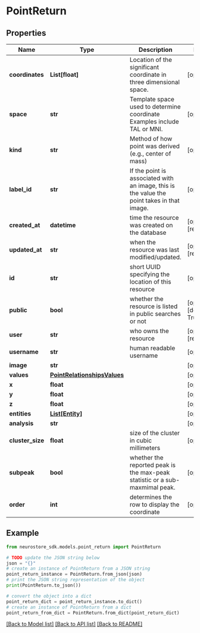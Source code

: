 # PointReturn


## Properties

Name | Type | Description | Notes
------------ | ------------- | ------------- | -------------
**coordinates** | **List[float]** | Location of the significant coordinate in three dimensional space. | [optional] 
**space** | **str** | Template space used to determine coordinate Examples include TAL or MNI. | [optional] 
**kind** | **str** | Method of how point was derived (e.g., center of mass) | [optional] 
**label_id** | **str** | If the point is associated with an image, this is the value the point takes in that image. | [optional] 
**created_at** | **datetime** | time the resource was created on the database | [optional] [readonly] 
**updated_at** | **str** | when the resource was last modified/updated. | [optional] [readonly] 
**id** | **str** | short UUID specifying the location of this resource | [optional] 
**public** | **bool** | whether the resource is listed in public searches or not | [optional] [default to True]
**user** | **str** | who owns the resource | [optional] [readonly] 
**username** | **str** | human readable username | [optional] 
**image** | **str** |  | [optional] 
**values** | [**PointRelationshipsValues**](PointRelationshipsValues.md) |  | [optional] 
**x** | **float** |  | [optional] 
**y** | **float** |  | [optional] 
**z** | **float** |  | [optional] 
**entities** | [**List[Entity]**](Entity.md) |  | [optional] 
**analysis** | **str** |  | [optional] 
**cluster_size** | **float** | size of the cluster in cubic millimeters | [optional] 
**subpeak** | **bool** | whether the reported peak is the max-peak statistic or a sub-maxmimal peak. | [optional] 
**order** | **int** | determines the row to display the coordinate | [optional] 

## Example

```python
from neurostore_sdk.models.point_return import PointReturn

# TODO update the JSON string below
json = "{}"
# create an instance of PointReturn from a JSON string
point_return_instance = PointReturn.from_json(json)
# print the JSON string representation of the object
print(PointReturn.to_json())

# convert the object into a dict
point_return_dict = point_return_instance.to_dict()
# create an instance of PointReturn from a dict
point_return_from_dict = PointReturn.from_dict(point_return_dict)
```
[[Back to Model list]](../README.md#documentation-for-models) [[Back to API list]](../README.md#documentation-for-api-endpoints) [[Back to README]](../README.md)


